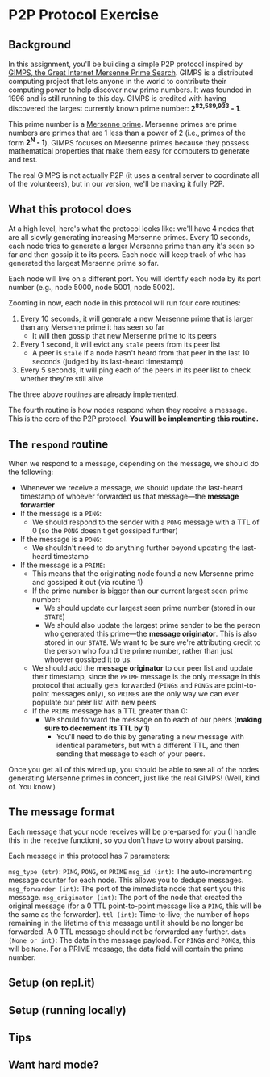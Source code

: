 # P2P Protocol Exercise

## Background
In this assignment, you'll be building a simple P2P protocol inspired by [GIMPS, the Great Internet Mersenne Prime Search](https://en.wikipedia.org/wiki/Great_Internet_Mersenne_Prime_Search). GIMPS is a distributed computing project that lets anyone in the world to contribute their computing power to help discover new prime numbers. It was founded in 1996 and is still running to this day. GIMPS is credited with having discovered the largest currently known prime number: **2<sup>82,589,933</sup> - 1**.

This prime number is a [Mersenne prime](https://en.wikipedia.org/wiki/Mersenne_prime). Mersenne primes are prime numbers are primes that are 1 less than a power of 2 (i.e., primes of the form **2<sup>N</sup> - 1**). GIMPS focuses on Mersenne primes because they possess mathematical properties that make them easy for computers to generate and test.

The real GIMPS is not actually P2P (it uses a central server to coordinate all of the volunteers), but in our version, we'll be making it fully P2P.

## What this protocol does
At a high level, here's what the protocol looks like: we'll have 4 nodes that are all slowly generating increasing Mersenne primes. Every 10 seconds, each node tries to generate a larger Mersenne prime than any it's seen so far and then gossip it to its peers. Each node will keep track of who has generated the largest Mersenne prime so far.

Each node will live on a different port. You will identify each node by its port number (e.g., node 5000, node 5001, node 5002).

Zooming in now, each node in this protocol will run four core routines:
1. Every 10 seconds, it will generate a new Mersenne prime that is larger than any Mersenne prime it has seen so far
    * It will then gossip that new Mersenne prime to its peers
2. Every 1 second, it will evict any `stale` peers from its peer list
    * A peer is `stale` if a node hasn't heard from that peer in the last 10 seconds (judged by its last-heard timestamp)
3. Every 5 seconds, it will ping each of the peers in its peer list to check whether they're still alive

The three above routines are already implemented.

The fourth routine is how nodes respond when they receive a message. This is the core of the P2P protocol. **You will be implementing this routine.**

## The `respond` routine
When we respond to a message, depending on the message, we should do the following:
* Whenever we receive a message, we should update the last-heard timestamp of whoever forwarded us that message—the **message forwarder**
* If the message is a `PING`:
  - We should respond to the sender with a `PONG` message with a TTL of 0 (so the `PONG` doesn't get gossiped further)
* If the message is a `PONG`:
  - We shouldn't need to do anything further beyond updating the last-heard timestamp
* If the message is a `PRIME`:
  - This means that the originating node found a new Mersenne prime and gossiped it out (via routine 1)
  - If the prime number is bigger than our current largest seen prime number:
    - We should update our largest seen prime number (stored in our `STATE`)
    - We should also update the largest prime sender to be the person who generated this prime—the **message originator**. This is also stored in our `STATE`. We want to be sure we're attributing credit to the person who found the prime number, rather than just whoever gossiped it to us.
  - We should add the **message originator** to our peer list and update their timestamp, since the `PRIME` message is the only message in this protocol that actually gets forwarded (`PING`s and `PONG`s are point-to-point messages only), so `PRIME`s are the only way we can ever populate our peer list with new peers
  - If the `PRIME` message has a TTL greater than 0:
    - We should forward the message on to each of our peers (**making sure to decrement its TTL by 1**)
      - You'll need to do this by generating a new message with identical parameters, but with a different TTL, and then sending that message to each of your peers.

Once you get all of this wired up, you should be able to see all of the nodes generating Mersenne primes in concert, just like the real GIMPS! (Well, kind of. You know.)

## The message format
Each message that your node receives will be pre-parsed for you (I handle this in the `receive` function), so you don't have to worry about parsing.

Each message in this protocol has 7 parameters:

`msg_type (str)`: `PING`, `PONG`, or `PRIME`
`msg_id (int)`: The auto-incrementing message counter for each node. This allows you to dedupe messages.
`msg_forwarder (int)`: The port of the immediate node that sent you this message.
`msg_originator (int)`: The port of the node that created the original message (for a 0 TTL point-to-point message like a `PING`, this will be the same as the forwarder).
`ttl (int)`: Time-to-live; the number of hops remaining in the lifetime of this message until it should be no longer be forwarded. A 0 TTL message should not be forwarded any further.
`data (None or int)`: The data in the message payload. For `PING`s and `PONG`s, this will be `None`. For a PRIME message, the data field will contain the prime number.

## Setup (on repl.it)

## Setup (running locally)

## Tips

## Want hard mode?
